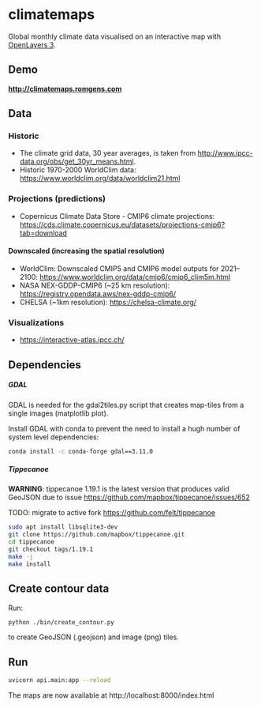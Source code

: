 # climatemaps
Global monthly climate data visualised on an interactive map with [OpenLayers 3](https://github.com/openlayers/ol3).

## Demo
**http://climatemaps.romgens.com**

## Data

### Historic
- The climate grid data, 30 year averages, is taken from http://www.ipcc-data.org/obs/get_30yr_means.html.
- Historic 1970-2000 WorldClim data: https://www.worldclim.org/data/worldclim21.html

### Projections (predictions)
- Copernicus Climate Data Store - CMIP6 climate projections:
https://cds.climate.copernicus.eu/datasets/projections-cmip6?tab=download

#### Downscaled (increasing the spatial resolution)
- WorldClim: Downscaled CMIP5 and CMIP6 model outputs for 2021–2100: https://www.worldclim.org/data/cmip6/cmip6_clim5m.html
- NASA NEX-GDDP-CMIP6  (~25 km resolution): https://registry.opendata.aws/nex-gddp-cmip6/
- CHELSA (~1km resolution): https://chelsa-climate.org/

### Visualizations
- https://interactive-atlas.ipcc.ch/

## Dependencies

##### GDAL
GDAL is needed for the gdal2tiles.py script that creates map-tiles from a single images (matplotlib plot).

Install GDAL with conda to prevent the need to install a hugh number of system level dependencies:
```bash
conda install -c conda-forge gdal==3.11.0
```

##### Tippecanoe
**WARNING**: tippecanoe 1.19.1 is the latest version that produces valid GeoJSON due to issue https://github.com/mapbox/tippecanoe/issues/652

TODO: migrate to active fork https://github.com/felt/tippecanoe

```bash
sudo apt install libsqlite3-dev
git clone https://github.com/mapbox/tippecanoe.git
cd tippecanoe
git checkout tags/1.19.1
make -j
make install
```

## Create contour data
Run:
```bash
python ./bin/create_contour.py
```

to create GeoJSON (.geojson) and image (png) tiles.

## Run
```bash
uvicorn api.main:app --reload
```

The maps are now available at http://localhost:8000/index.html

